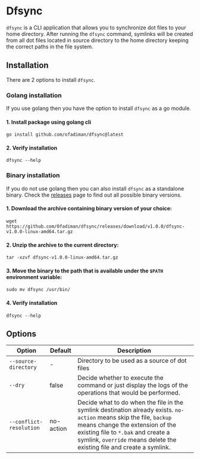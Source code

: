 # Dfsync

`dfsync` is a CLI application that allows you to synchronize dot files to your home directory. After running the `dfsync` command, symlinks will be created from all dot files located in source directory to the home directory keeping the correct paths in the file system.

## Installation

There are 2 options to install `dfsync`.

### Golang installation

If you use golang then you have the option to install `dfsync` as a go module.

#### 1. Install package using golang cli

```shell
go install github.com/ofadiman/dfsync@latest
```

#### 2. Verify installation

```shell
dfsync --help
```

### Binary installation

If you do not use golang then you can also install `dfsync` as a standalone binary. Check the [releases](https://github.com/Ofadiman/dfsync/releases) page to find out all possible binary versions.

#### 1. Download the archive containing binary version of your choice:

```shell
wget https://github.com/Ofadiman/dfsync/releases/download/v1.0.0/dfsync-v1.0.0-linux-amd64.tar.gz
```

#### 2. Unzip the archive to the current directory:

```shell
tar -xzvf dfsync-v1.0.0-linux-amd64.tar.gz
```

#### 3. Move the binary to the path that is available under the `$PATH` environment variable:

```shell
sudo mv dfsync /usr/bin/
```

#### 4. Verify installation

```shell
dfsync --help
```

## Options

| Option                  | Default   | Description                                                                                                                                                                                                                                                           |
| ----------------------- | --------- | --------------------------------------------------------------------------------------------------------------------------------------------------------------------------------------------------------------------------------------------------------------------- |
| `--source-directory`    | -         | Directory to be used as a source of dot files                                                                                                                                                                                                                         |
| `--dry`                 | false     | Decide whether to execute the command or just display the logs of the operations that would be performed.                                                                                                                                                             |
| `--conflict-resolution` | no-action | Decide what to do when the file in the symlink destination already exists. `no-action` means skip the file, `backup` means change the extension of the existing file to `*.bak` and create a symlink, `override` means delete the existing file and create a symlink. |
